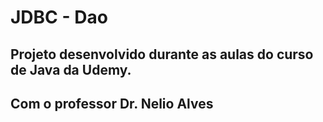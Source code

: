 # JDBC - Dao
## Projeto desenvolvido durante as aulas do curso de Java da Udemy. 
## Com o professor Dr. Nelio Alves
